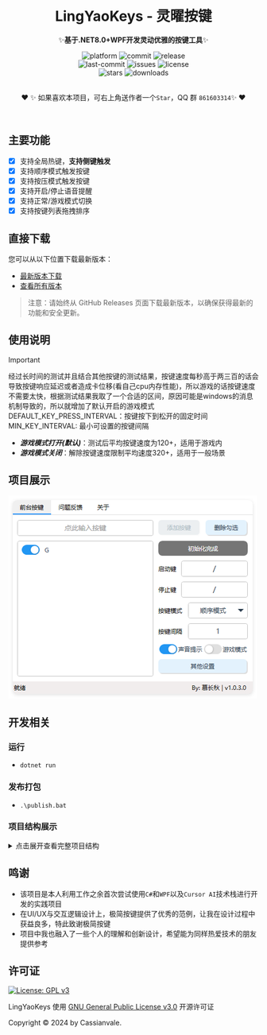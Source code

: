 <!-- markdownlint-restore -->
<div align="center">

# LingYaoKeys - 灵曜按键  

✨**基于.NET8.0+WPF开发灵动优雅的按键工具**✨  

<div>
    <img alt="platform" src="https://img.shields.io/badge/platform-Windows-blueviolet">
    <img alt="commit" src="https://img.shields.io/github/commit-activity/m/Cassianvale/LingYaoKeys?color=blue">
    <img alt="release" src="https://img.shields.io/github/v/release/Cassianvale/LingYaoKeys?include_prereleases&style=flat">
    <br>
    <img alt="last-commit" src="https://img.shields.io/github/last-commit/Cassianvale/LingYaoKeys">
    <img alt="issues" src="https://img.shields.io/github/issues/Cassianvale/LingYaoKeys">
    <img alt="license" src="https://img.shields.io/github/license/Cassianvale/LingYaoKeys">
</div>
<div>
    <img alt="stars" src="https://img.shields.io/github/stars/Cassianvale/LingYaoKeys?style=social">
    <img alt="downloads" src="https://img.shields.io/github/downloads/Cassianvale/LingYaoKeys/total?style=social">
</div>
<br>


❤ ✨ 如果喜欢本项目，可右上角送作者一个`Star`，QQ 群 `861603314`✨ ❤

</div>
</br>
<!-- markdownlint-restore -->

## 主要功能  
- [x] 支持全局热键，**支持侧键触发**    
- [x] 支持顺序模式触发按键  
- [x] 支持按压模式触发按键  
- [x] 支持开启/停止语音提醒  
- [x] 支持正常/游戏模式切换  
- [x] 支持按键列表拖拽排序  

## 直接下载

您可以从以下位置下载最新版本：  

- [最新版本下载](https://github.com/Cassianvale/LingYaoKeys/releases/latest)  
- [查看所有版本](https://github.com/Cassianvale/LingYaoKeys/releases)  

> 注意：请始终从 GitHub Releases 页面下载最新版本，以确保获得最新的功能和安全更新。  

## 使用说明

> [!IMPORTANT]
> 经过长时间的测试并且结合其他按键的测试结果，按键速度每秒高于两三百的话会导致按键响应延迟或者造成卡位移(看自己cpu内存性能)，所以游戏的话按键速度不需要太快，根据测试结果我取了一个合适的区间，原因可能是windows的消息机制导致的，所以就增加了默认开启的游戏模式  
> DEFAULT_KEY_PRESS_INTERVAL：按键按下到松开的固定时间  
> MIN_KEY_INTERVAL: 最小可设置的按键间隔  

- _**游戏模式打开(默认)**_：测试后平均按键速度为120+，适用于游戏内  
- _**游戏模式关闭**_：解除按键速度限制平均速度320+，适用于一般场景  


## 项目展示  
![image](https://github.com/Cassianvale/LingYaoKeys/raw/main/Resource/img/home.png)  

## 开发相关

### 运行

- `dotnet run`  

### 发布打包

- `.\publish.bat`  

### 项目结构展示
<details>
<summary>点击展开查看完整项目结构</summary>

```
LingYaoKeys/  
│
├── Commands/         # MVVM 命令  
│   └── RelayCommand.cs         # MVVM 命令类实现  
│
├── Behaviors/        # 行为定义
│   ├── ListBoxDragDropBehavior.cs # 列表框拖放行为
│   ├── DragDropProperties.cs      # 拖放属性定义
│   └── DragAdorner.cs            # 拖放装饰器
│
├── Converters/       # 值转换器  
│   ├── BoolToVisibilityConverter.cs    # 布尔值转可见性  
│   ├── BoolToColorConverter.cs         # 布尔值转颜色  
│   ├── IntToStringConverter.cs         # 整数转字符串  
│   └── ViewModelToHotkeyStatusConverter.cs # 视图模型到热键状态转换器
│  
├── Models/           # 数据模型  
│   ├── AppConfig.cs              # 应用配置模型  
│   └── KeyItem.cs                # 键项模型  
│
├── Resource/         # 资源文件
│   ├── img/         # 图片资源
│   └── sound/       # 音频资源
│
├── Services/         # 服务层  
│   ├── Collections/           # 集合类
│   │   └── ConcurrentPriorityQueue.cs # 并发优先级队列
│   │
│   ├── KeyModes/             # 按键模式
│   │   ├── KeyModeBase.cs         # 按键模式基类
│   │   ├── SequenceKeyMode.cs     # 顺序按键模式
│   │   ├── HoldKeyMode.cs         # 按压按键模式
│   │   └── KeyModeMetrics.cs      # 按键模式度量
│   │
│   ├── AudioService.cs          # 音频服务
│   ├── TaskManager.cs           # 任务管理器
│   ├── CDD.cs                   # DD 驱动类核心  
│   ├── DDDriverService.cs       # DD 驱动服务处理底层按键操作  
│   ├── HotkeyService.cs         # 热键服务管理全局热键  
│   ├── AppConfigService.cs      # 应用配置服务类  
│   ├── ConfigService.cs         # 配置服务类  
│   ├── KeyCodeMapping.cs        # 按键映射类  
│   ├── LogManager.cs            # 日志管理类  
│   ├── DDKeyCodeExtensions.cs   # DD键码扩展类  
│   └── DDKeyCode.cs             # DD按键码定义类  
│  
├── Styles/           # 样式定义  
│   ├── ControlStyles.xaml      # 控件样式  
│   ├── ButtonStyles.xaml       # 按钮样式  
│   └── NavigationStyles.xaml   # 导航样式  
│  
├── ViewModels/       # 视图模型  
│   ├── KeyMappingViewModel.cs    # 按键映射视图模型  
│   ├── MainViewModel.cs          # 主窗口视图模型  
│   ├── ViewModelBase.cs          # 视图模型基类  
│   └── SyncSettingsViewModel.cs  # 同步设置视图模型  
│  
├── Views/            # 视图层  
│   ├── KeyMappingView.xaml(.cs)    # 按键映射视图  
│   ├── SyncSettingsView.xaml(.cs)  # 同步设置视图  
│   └── SyncSettingsPage.xaml       # 同步设置页面  
│  
├── dd/              # DD驱动文件目录  
│   ├── ddx32.dll    # 32位DD驱动文件  
│   └── ddx64.dll    # 64位DD驱动文件  
│  
├── logs/            # 日志文件目录
├── publish/         # 发布输出目录
│
├── App.xaml(.cs)    # 应用程序定义  
├── MainWindow.xaml(.cs) # 主窗口定义  
├── AppConfig.json   # 应用程序配置文件
├── AssemblyInfo.cs  # 程序集信息
├── publish.bat      # 发布打包脚本
├── WpfApp.csproj    # 项目配置文件  
├── app.manifest     # 应用程序清单  
└── WpfApp.sln       # 解决方案文件  
```
</details>

## 鸣谢
 - 该项目是本人利用工作之余首次尝试使用`C#`和`WPF`以及`Cursor AI`技术栈进行开发的实践项目  
 - 在UI/UX与交互逻辑设计上，极简按键提供了优秀的范例，让我在设计过程中获益良多，特此致谢极简按键  
 - 项目中我也融入了一些个人的理解和创新设计，希望能为同样热爱技术的朋友提供参考  

## 许可证
[![License: GPL v3](https://img.shields.io/badge/License-GPLv3-blue.svg)](https://www.gnu.org/licenses/gpl-3.0)  

LingYaoKeys 使用 [GNU General Public License v3.0](LICENSE) 开源许可证  

Copyright © 2024 by Cassianvale.  
